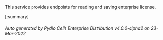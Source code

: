 






This service provides endpoints for reading and saving enterprise license.

[:summary]

###### Auto generated by Pydio Cells Enterprise Distribution v4.0.0-alpha2 on 23-Mar-2022
